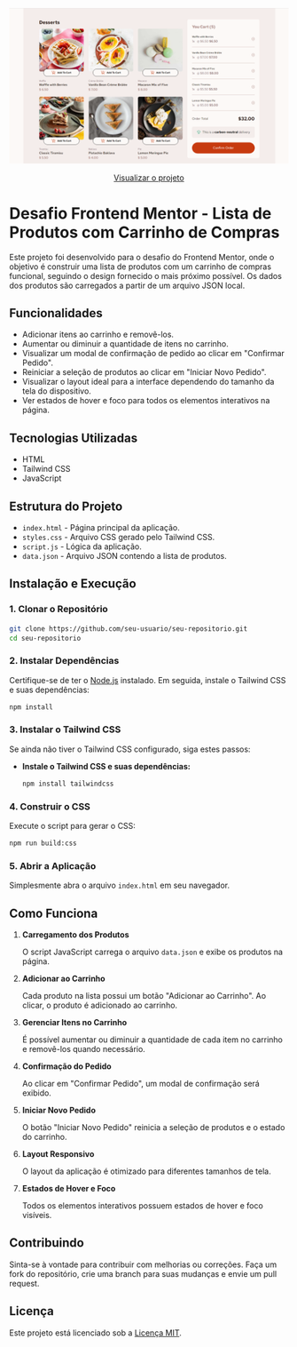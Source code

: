 ![Logo do projeto](https://github.com/devMauricioRocha/product-list-with-cart/blob/main/screenshot/screen%20projeto.png)
<div align="center">
    <a href="#" target="_blank">Visualizar o projeto</a>
</div>

# Desafio Frontend Mentor - Lista de Produtos com Carrinho de Compras

Este projeto foi desenvolvido para o desafio do Frontend Mentor, onde o objetivo é construir uma lista de produtos com um carrinho de compras funcional, seguindo o design fornecido o mais próximo possível. Os dados dos produtos são carregados a partir de um arquivo JSON local.

## Funcionalidades

- Adicionar itens ao carrinho e removê-los.
- Aumentar ou diminuir a quantidade de itens no carrinho.
- Visualizar um modal de confirmação de pedido ao clicar em "Confirmar Pedido".
- Reiniciar a seleção de produtos ao clicar em "Iniciar Novo Pedido".
- Visualizar o layout ideal para a interface dependendo do tamanho da tela do dispositivo.
- Ver estados de hover e foco para todos os elementos interativos na página.

## Tecnologias Utilizadas

- HTML
- Tailwind CSS
- JavaScript

## Estrutura do Projeto

- `index.html` - Página principal da aplicação.
- `styles.css` - Arquivo CSS gerado pelo Tailwind CSS.
- `script.js` - Lógica da aplicação.
- `data.json` - Arquivo JSON contendo a lista de produtos.

## Instalação e Execução

### 1. Clonar o Repositório

   ```bash
   git clone https://github.com/seu-usuario/seu-repositorio.git
   cd seu-repositorio
   ```

### 2. Instalar Dependências

   Certifique-se de ter o [Node.js](https://nodejs.org/) instalado. Em seguida, instale o Tailwind CSS e suas dependências:

   ```bash
   npm install
   ```

### 3. Instalar o Tailwind CSS

   Se ainda não tiver o Tailwind CSS configurado, siga estes passos:

   - **Instale o Tailwind CSS e suas dependências:**

     ```bash
     npm install tailwindcss
     ```

### 4. Construir o CSS

   Execute o script para gerar o CSS:

   ```bash
   npm run build:css
   ```

### 5. Abrir a Aplicação

   Simplesmente abra o arquivo `index.html` em seu navegador.

## Como Funciona

1. **Carregamento dos Produtos**

   O script JavaScript carrega o arquivo `data.json` e exibe os produtos na página.

2. **Adicionar ao Carrinho**

   Cada produto na lista possui um botão "Adicionar ao Carrinho". Ao clicar, o produto é adicionado ao carrinho.

3. **Gerenciar Itens no Carrinho**

   É possível aumentar ou diminuir a quantidade de cada item no carrinho e removê-los quando necessário.

4. **Confirmação do Pedido**

   Ao clicar em "Confirmar Pedido", um modal de confirmação será exibido.

5. **Iniciar Novo Pedido**

   O botão "Iniciar Novo Pedido" reinicia a seleção de produtos e o estado do carrinho.

6. **Layout Responsivo**

   O layout da aplicação é otimizado para diferentes tamanhos de tela.

7. **Estados de Hover e Foco**

   Todos os elementos interativos possuem estados de hover e foco visíveis.

## Contribuindo

Sinta-se à vontade para contribuir com melhorias ou correções. Faça um fork do repositório, crie uma branch para suas mudanças e envie um pull request.

## Licença

Este projeto está licenciado sob a [Licença MIT](LICENSE).
